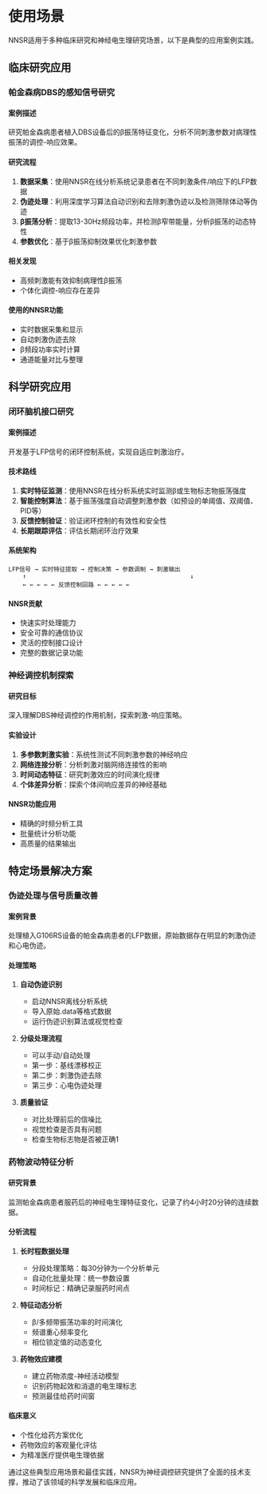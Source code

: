 ﻿# 使用场景

NNSR适用于多种临床研究和神经电生理研究场景，以下是典型的应用案例实践。

## 临床研究应用

### 帕金森病DBS的感知信号研究

#### 案例描述
研究帕金森病患者植入DBS设备后的β振荡特征变化，分析不同刺激参数对病理性振荡的调控-响应效果。

#### 研究流程
1. **数据采集**：使用NNSR在线分析系统记录患者在不同刺激条件/响应下的LFP数据
2. **伪迹处理**：利用深度学习算法自动识别和去除刺激伪迹以及检测筛除体动等伪迹
3. **β振荡分析**：提取13-30Hz频段功率，并检测β窄带能量，分析β振荡的动态特性
4. **参数优化**：基于β振荡抑制效果优化刺激参数

#### 相关发现
- 高频刺激能有效抑制病理性β振荡
- 个体化调控-响应存在差异

#### 使用的NNSR功能
- 实时数据采集和显示
- 自动刺激伪迹去除
- β频段功率实时计算
- 通道能量对比与整理

## 科学研究应用

### 闭环脑机接口研究

#### 案例描述
开发基于LFP信号的闭环控制系统，实现自适应刺激治疗。

#### 技术路线
1. **实时特征监测**：使用NNSR在线分析系统实时监测β或生物标志物振荡强度
2. **智能控制算法**：基于振荡强度自动调整刺激参数（如预设的单阈值、双阈值、PID等）
3. **反馈控制验证**：验证闭环控制的有效性和安全性
4. **长期跟踪评估**：评估长期闭环治疗效果

#### 系统架构
```
LFP信号 → 实时特征提取 → 控制决策 → 参数调制 → 刺激输出
    ↑                                              ↓
    ← ← ← ← ← 反馈控制回路 ← ← ← ← ←
```

#### NNSR贡献
- 快速实时处理能力
- 安全可靠的通信协议
- 灵活的控制接口设计
- 完整的数据记录功能

### 神经调控机制探索

#### 研究目标
深入理解DBS神经调控的作用机制，探索刺激-响应策略。

#### 实验设计
1. **多参数刺激实验**：系统性测试不同刺激参数的神经响应
2. **网络连接分析**：分析刺激对脑网络连接性的影响
3. **时间动态特征**：研究刺激效应的时间演化规律
4. **个体差异分析**：探索个体间响应差异的神经基础

#### NNSR功能应用
- 精确的时频分析工具
- 批量统计分析功能
- 高质量的结果输出

## 特定场景解决方案

### 伪迹处理与信号质量改善

#### 案例背景
处理植入G106RS设备的帕金森病患者的LFP数据，原始数据存在明显的刺激伪迹和心电伪迹。

#### 处理策略
1. **自动伪迹识别**
   - 启动NNSR离线分析系统
   - 导入原始.data等格式数据
   - 运行伪迹识别算法或视觉检查

2. **分级处理流程**
   - 可以手动/自动处理
   - 第一步：基线漂移校正
   - 第二步：刺激伪迹去除
   - 第三步：心电伪迹处理

3. **质量验证**
   - 对比处理前后的信噪比
   - 视觉检查是否具有问题
   - 检查生物标志物是否被正确1

### 药物波动特征分析

#### 研究背景
监测帕金森病患者服药后的神经电生理特征变化，记录了约4小时20分钟的连续数据。

#### 分析流程
1. **长时程数据处理**
   - 分段处理策略：每30分钟为一个分析单元
   - 自动化批量处理：统一参数设置
   - 时间标记：精确记录服药时间点

2. **特征动态分析**
   - β/多频带振荡功率的时间演化
   - 频谱重心频率变化
   - 相位锁定值的动态变化

3. **药物效应建模**
   - 建立药物浓度-神经活动模型
   - 识别药物起效和消退的电生理标志
   - 预测最佳给药时间窗

#### 临床意义
- 个性化给药方案优化
- 药物效应的客观量化评估
- 为精准医疗提供电生理依据

通过这些典型应用场景和最佳实践，NNSR为神经调控研究提供了全面的技术支撑，推动了该领域的科学发展和临床应用。

